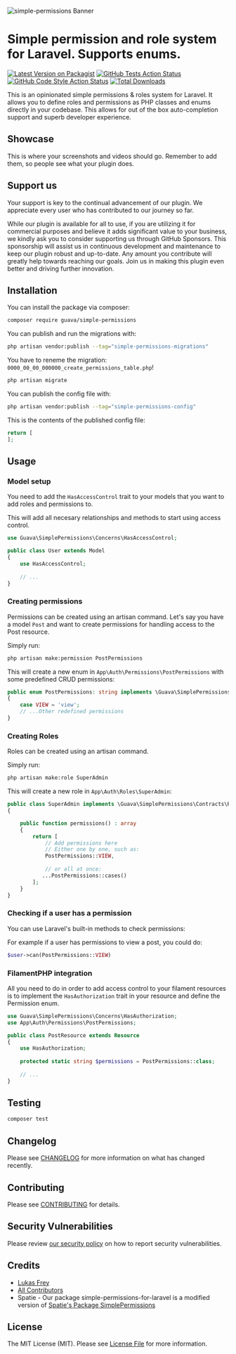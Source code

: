 ![simple-permissions Banner](docs/images/banner.jpg)


# Simple permission and role system for Laravel. Supports enums.

[![Latest Version on Packagist](https://img.shields.io/packagist/v/guava/simple-permissions-for-laravel.svg?style=flat-square)](https://packagist.org/packages/guava/simple-permissions-for-laravel)
[![GitHub Tests Action Status](https://img.shields.io/github/actions/workflow/status/guava/simple-permissions-for-laravel/run-tests.yml?branch=main&label=tests&style=flat-square)](https://github.com/guava/simple-permissions-for-laravel/actions?query=workflow%3Arun-tests+branch%3Amain)
[![GitHub Code Style Action Status](https://img.shields.io/github/actions/workflow/status/guava/simple-permissions-for-laravel/fix-php-code-style-issues.yml?branch=main&label=code%20style&style=flat-square)](https://github.com/guava/simple-permissions-for-laravel/actions?query=workflow%3A"Fix+PHP+code+style+issues"+branch%3Amain)
[![Total Downloads](https://img.shields.io/packagist/dt/guava/simple-permissions-for-laravel.svg?style=flat-square)](https://packagist.org/packages/guava/simple-permissions-for-laravel)

This is an opinionated simple permissions & roles system for Laravel. It allows you to define roles and permissions as PHP classes and enums directly in your codebase. This allows for out of the box auto-completion support and superb developer experience.

## Showcase

This is where your screenshots and videos should go. Remember to add them, so people see what your plugin does.

## Support us

Your support is key to the continual advancement of our plugin. We appreciate every user who has contributed to our journey so far.

While our plugin is available for all to use, if you are utilizing it for commercial purposes and believe it adds significant value to your business, we kindly ask you to consider supporting us through GitHub Sponsors. This sponsorship will assist us in continuous development and maintenance to keep our plugin robust and up-to-date. Any amount you contribute will greatly help towards reaching our goals. Join us in making this plugin even better and driving further innovation.

## Installation

You can install the package via composer:

```bash
composer require guava/simple-permissions
```

You can publish and run the migrations with:

```bash
php artisan vendor:publish --tag="simple-permissions-migrations"
```

You have to reneme the migration: `0000_00_00_000000_create_permissions_table.php`!

```bash
php artisan migrate
```

You can publish the config file with:

```bash
php artisan vendor:publish --tag="simple-permissions-config"
```

This is the contents of the published config file:

```php
return [
];
```

## Usage

### Model setup
You need to add the `HasAccessControl` trait to your models that you want to add roles and permissions to.

This will add all necesary relationships and methods to start using access control.
```php
use Guava\SimplePermissions\Concerns\HasAccessControl;

public class User extends Model
{
    use HasAccessControl;
    
    // ...
}
```

### Creating permissions
Permissions can be created using an artisan command.
Let's say you have a model `Post` and want to create permissions for handling access to the Post resource.

Simply run:
```bash
php artisan make:permission PostPermissions
```

This will create a new enum in `App\Auth\Permissions\PostPermissions` with some predefined CRUD permissions:

```php
public enum PostPermissions: string implements \Guava\SimplePermissions\Contracts\Permission 
{
    case VIEW = 'view';
    // ...Other redefined permissions
}
```

### Creating Roles
Roles can be created using an artisan command.

Simply run:
```bash
php artisan make:role SuperAdmin
```

This will create a new role in `App\Auth\Roles\SuperAdmin`:

```php
public class SuperAdmin implements \Guava\SimplePermissions\Contracts\Role
{

    public function permissions() : array
    {
        return [
            // Add permissions here
            // Either one by one, such as:
            PostPermissions::VIEW,
            
            // or all at once:
           ...PostPermissions::cases()
        ];
    }
}
```

### Checking if a user has a permission
You can use Laravel's built-in methods to check permissions:

For example if a user has permissions to view a post, you could do:
```php
$user->can(PostPermissions::VIEW)
```

### FilamentPHP integration
All you need to do in order to add access control to your filament resources is to implement the `HasAuthorization` trait in your resource and define the Permission enum.

```php
use Guava\SimplePermissions\Concerns\HasAuthorization;
use App\Auth\Permissions\PostPermissions;

public class PostResource extends Resource
{
    use HasAuthorization;
    
    protected static string $permissions = PostPermissions::class;
    
    // ...
}
```

## Testing

```bash
composer test
```

## Changelog

Please see [CHANGELOG](CHANGELOG.md) for more information on what has changed recently.

## Contributing

Please see [CONTRIBUTING](CONTRIBUTING.md) for details.

## Security Vulnerabilities

Please review [our security policy](../../security/policy) on how to report security vulnerabilities.

## Credits

- [Lukas Frey](https://github.com/GuavaCZ)
- [All Contributors](../../contributors)
- Spatie - Our package simple-permissions-for-laravel is a modified version of [Spatie's Package SimplePermissions](https://github.com/spatie/package-simple-permissions-for-laravel-laravel)

## License

The MIT License (MIT). Please see [License File](LICENSE.md) for more information.
